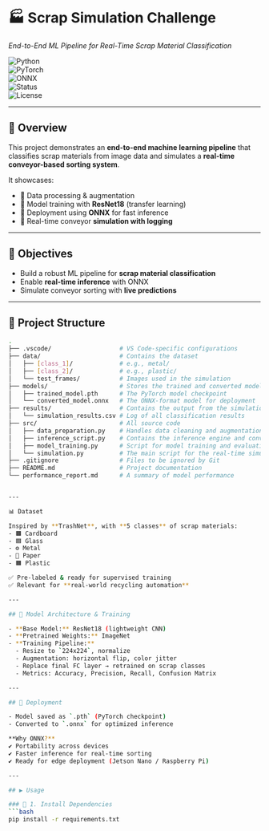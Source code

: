# 🏭 Scrap Simulation Challenge  
_End-to-End ML Pipeline for Real-Time Scrap Material Classification_  

![Python](https://img.shields.io/badge/Python-3.8+-blue?logo=python)  
![PyTorch](https://img.shields.io/badge/PyTorch-1.12+-red?logo=pytorch)  
![ONNX](https://img.shields.io/badge/ONNX-Ready-green?logo=onnx)  
![Status](https://img.shields.io/badge/Status-Completed-brightgreen)  
![License](https://img.shields.io/badge/License-MIT-yellow)  

---

## 📌 Overview  

This project demonstrates an **end-to-end machine learning pipeline** that classifies scrap materials from image data and simulates a **real-time conveyor-based sorting system**.  

It showcases:  
- 🔹 Data processing & augmentation  
- 🔹 Model training with **ResNet18** (transfer learning)  
- 🔹 Deployment using **ONNX** for fast inference  
- 🔹 Real-time conveyor **simulation with logging**  

---

## 🎯 Objectives  

- Build a robust ML pipeline for **scrap material classification**  
- Enable **real-time inference** with ONNX  
- Simulate conveyor sorting with **live predictions**  

---

## 📂 Project Structure  
```bash
.
├── .vscode/                   # VS Code-specific configurations
├── data/                      # Contains the dataset
│   ├── [class_1]/             # e.g., metal/
│   ├── [class_2]/             # e.g., plastic/
│   └── test_frames/           # Images used in the simulation
├── models/                    # Stores the trained and converted models
│   ├── trained_model.pth      # The PyTorch model checkpoint
│   └── converted_model.onnx   # The ONNX-format model for deployment
├── results/                   # Contains the output from the simulation
│   └── simulation_results.csv # Log of all classification results
├── src/                       # All source code
│   ├── data_preparation.py    # Handles data cleaning and augmentation
│   ├── inference_script.py    # Contains the inference engine and conversion logic
│   ├── model_training.py      # Script for model training and evaluation
│   └── simulation.py          # The main script for the real-time simulation
├── .gitignore                 # Files to be ignored by Git
├── README.md                  # Project documentation
└── performance_report.md      # A summary of model performance


---

📊 Dataset  

Inspired by **TrashNet**, with **5 classes** of scrap materials:  
- 🟫 Cardboard  
- 🟦 Glass  
- ⚙️ Metal  
- 📄 Paper  
- 🟧 Plastic  

✅ Pre-labeled & ready for supervised training  
✅ Relevant for **real-world recycling automation**  

---

## 🧠 Model Architecture & Training  

- **Base Model:** ResNet18 (lightweight CNN)  
- **Pretrained Weights:** ImageNet  
- **Training Pipeline:**  
  - Resize to `224x224`, normalize  
  - Augmentation: horizontal flip, color jitter  
  - Replace final FC layer → retrained on scrap classes  
  - Metrics: Accuracy, Precision, Recall, Confusion Matrix  

---

## 🚀 Deployment  

- Model saved as `.pth` (PyTorch checkpoint)  
- Converted to `.onnx` for optimized inference  

**Why ONNX?**  
✔ Portability across devices  
✔ Faster inference for real-time sorting  
✔ Ready for edge deployment (Jetson Nano / Raspberry Pi)  

---

## ▶️ Usage  

### 🔹 1. Install Dependencies  
```bash
pip install -r requirements.txt
